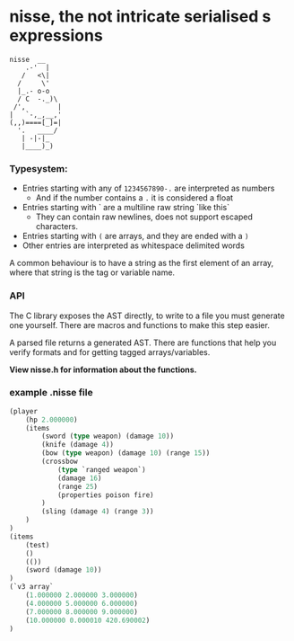 # nisse, the not intricate serialised s expressions

```
nisse  __
    .-'  |
   /   <\|
  /     \'
  |_.- o-o
  / C  -._)\
 /',        |
|   `-,_,__,'
(,,)====[_]=|
  '.   ____/
   | -|-|_
   |____)_)
```


### Typesystem:
- Entries starting with any of `1234567890-.` are interpreted as numbers
  - And if the number contains a `.` it is considered a float
- Entries starting with \` are a multiline raw string \`like this\`
  - They can contain raw newlines, does not support escaped characters.
- Entries starting with `(` are arrays, and they are ended with a `)`
- Other entries are interpreted as whitespace delimited words


A common behaviour is to have a string as the first element of an array, where that string is the tag or variable name.

### API

The C library exposes the AST directly, to write to a file you must generate
one yourself. There are macros and functions to make this step easier.

A parsed file returns a generated AST. There are functions that help you 
verify formats and for getting tagged arrays/variables.

**View nisse.h for information about the functions.**

### example .nisse file
```lisp
(player
    (hp 2.000000)
    (items
        (sword (type weapon) (damage 10))
        (knife (damage 4))
        (bow (type weapon) (damage 10) (range 15))
        (crossbow
            (type `ranged weapon`)
            (damage 16)
            (range 25)
            (properties poison fire)
        )
        (sling (damage 4) (range 3))
    )
)
(items
    (test)
    ()
    (())
    (sword (damage 10))
)
(`v3 array`
    (1.000000 2.000000 3.000000)
    (4.000000 5.000000 6.000000)
    (7.000000 8.000000 9.000000)
    (10.000000 0.000010 420.690002)
)

```
